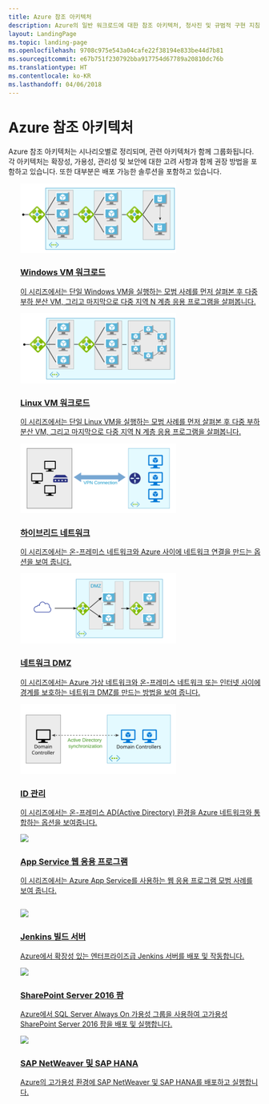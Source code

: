 ```yaml
---
title: Azure 참조 아키텍처
description: Azure의 일반 워크로드에 대한 참조 아키텍처, 청사진 및 규범적 구현 지침입니다.
layout: LandingPage
ms.topic: landing-page
ms.openlocfilehash: 9708c975e543a04cafe22f38194e833be44d7b81
ms.sourcegitcommit: e67b751f230792bba917754d67789a20810dc76b
ms.translationtype: HT
ms.contentlocale: ko-KR
ms.lasthandoff: 04/06/2018
---
```

<!-- This file is generated! -->
<!-- See the templates in ./build/reference-architectures  -->
<!-- See data in index.json -->

# <a name="azure-reference-architectures"></a>Azure 참조 아키텍처

Azure 참조 아키텍처는 시나리오별로 정리되며, 관련 아키텍처가 함께 그룹화됩니다. 각 아키텍처는 확장성, 가용성, 관리성 및 보안에 대한 고려 사항과 함께 권장 방법을 포함하고 있습니다. 또한 대부분은 배포 가능한 솔루션을 포함하고 있습니다.

<section class="series">
    <ul class="panelContent">
    <!-- Windows VM workloads -->
<li style="display: flex; flex-direction: column;">
    <a href="./virtual-machines-windows/index.md" style="display: flex; flex-direction: column; flex: 1 0 auto;">
        <div class="cardSize" style="flex: 1 0 auto; display: flex;">
            <div class="cardPadding" style="display: flex;">
                <div class="card">
                    <div class="cardImageOuter">
                        <div class="cardImage">
                            <img src="./virtual-machines-windows/images/n-tier.svg" height="140px" />
                        </div>
                    </div>
                    <div class="cardText">
                        <h3>Windows VM 워크로드</h3>
                        <p>이 시리즈에서는 단일 Windows VM을 실행하는 모범 사례를 먼저 살펴본 후 다중 부하 분산 VM, 그리고 마지막으로 다중 지역 N 계층 응용 프로그램을 살펴봅니다.</p>
                    </div>
                </div>
            </div>
        </div>
    </a>
</li>
    <!-- Linux VM workloads -->
<li style="display: flex; flex-direction: column;">
    <a href="./virtual-machines-linux/index.md" style="display: flex; flex-direction: column; flex: 1 0 auto;">
        <div class="cardSize" style="flex: 1 0 auto; display: flex;">
            <div class="cardPadding" style="display: flex;">
                <div class="card">
                    <div class="cardImageOuter">
                        <div class="cardImage">
                            <img src="./virtual-machines-linux/images/n-tier.svg" height="140px" />
                        </div>
                    </div>
                    <div class="cardText">
                        <h3>Linux VM 워크로드</h3>
                        <p>이 시리즈에서는 단일 Linux VM을 실행하는 모범 사례를 먼저 살펴본 후 다중 부하 분산 VM, 그리고 마지막으로 다중 지역 N 계층 응용 프로그램을 살펴봅니다.</p>
                    </div>
                </div>
            </div>
        </div>
    </a>
</li>
    <!-- Hybrid network -->
<li style="display: flex; flex-direction: column;">
    <a href="./hybrid-networking/index.md" style="display: flex; flex-direction: column; flex: 1 0 auto;">
        <div class="cardSize" style="flex: 1 0 auto; display: flex;">
            <div class="cardPadding" style="display: flex;">
                <div class="card">
                    <div class="cardImageOuter">
                        <div class="cardImage">
                            <img src="./hybrid-networking/images/vpn.svg" height="140px" />
                        </div>
                    </div>
                    <div class="cardText">
                        <h3>하이브리드 네트워크</h3>
                        <p>이 시리즈에서는 온-프레미스 네트워크와 Azure 사이에 네트워크 연결을 만드는 옵션을 보여 줍니다.</p>
                    </div>
                </div>
            </div>
        </div>
    </a>
</li>
    <!-- Network DMZ -->
<li style="display: flex; flex-direction: column;">
    <a href="./dmz/index.md" style="display: flex; flex-direction: column; flex: 1 0 auto;">
        <div class="cardSize" style="flex: 1 0 auto; display: flex;">
            <div class="cardPadding" style="display: flex;">
                <div class="card">
                    <div class="cardImageOuter">
                        <div class="cardImage">
                            <img src="./dmz/images/secure-vnet-dmz.svg" height="140px" />
                        </div>
                    </div>
                    <div class="cardText">
                        <h3>네트워크 DMZ</h3>
                        <p>이 시리즈에서는 Azure 가상 네트워크와 온-프레미스 네트워크 또는 인터넷 사이에 경계를 보호하는 네트워크 DMZ를 만드는 방법을 보여 줍니다.</p>
                    </div>
                </div>
            </div>
        </div>
    </a>
</li>
    <!-- Identity management -->
<li style="display: flex; flex-direction: column;">
    <a href="./identity/index.md" style="display: flex; flex-direction: column; flex: 1 0 auto;">
        <div class="cardSize" style="flex: 1 0 auto; display: flex;">
            <div class="cardPadding" style="display: flex;">
                <div class="card">
                    <div class="cardImageOuter">
                        <div class="cardImage">
                            <img src="./identity/images/adds-extend-domain.svg" height="140px" />
                        </div>
                    </div>
                    <div class="cardText">
                        <h3>ID 관리</h3>
                        <p>이 시리즈에서는 온-프레미스 AD(Active Directory) 환경을 Azure 네트워크와 통합하는 옵션을 보여줍니다.</p>
                    </div>
                </div>
            </div>
        </div>
    </a>
</li>
    <!-- App Service web application -->
<li style="display: flex; flex-direction: column;">
    <a href="./app-service-web-app/index.md" style="display: flex; flex-direction: column; flex: 1 0 auto;">
        <div class="cardSize" style="flex: 1 0 auto; display: flex;">
            <div class="cardPadding" style="display: flex;">
                <div class="card">
                    <div class="cardImageOuter">
                        <div class="cardImage">
                            <img src="./app-service-web-app/images/scalable-web-app.svg" height="140px" />
                        </div>
                    </div>
                    <div class="cardText">
                        <h3>App Service 웹 응용 프로그램</h3>
                        <p>이 시리즈에서는 Azure App Service를 사용하는 웹 응용 프로그램 모범 사례를 보여 줍니다.</p>
                    </div>
                </div>
            </div>
        </div>
    </a>
</li>
    </ul>
</section>

<ul class="panelContent cardsI">
    <!-- Jenkins build server -->
<li style="display: flex; flex-direction: column;">
    <a href="./jenkins/index.md" style="display: flex; flex-direction: column; flex: 1 0 auto;">
        <div class="cardSize" style="flex: 1 0 auto; display: flex;">
            <div class="cardPadding" style="display: flex;">
                <div class="card">
                    <div class="cardImageOuter">
                        <div class="cardImage">
                            <img src="./jenkins/images/logo.svg" height="140px" />
                        </div>
                    </div>
                    <div class="cardText">
                        <h3>Jenkins 빌드 서버</h3>
                        <p>Azure에서 확장성 있는 엔터프라이즈급 Jenkins 서버를 배포 및 작동합니다.</p>
                    </div>
                </div>
            </div>
        </div>
    </a>
</li>
    <!-- SharePoint Server 2016 farm -->
<li style="display: flex; flex-direction: column;">
    <a href="./sharepoint/index.md" style="display: flex; flex-direction: column; flex: 1 0 auto;">
        <div class="cardSize" style="flex: 1 0 auto; display: flex;">
            <div class="cardPadding" style="display: flex;">
                <div class="card">
                    <div class="cardImageOuter">
                        <div class="cardImage">
                            <img src="./sharepoint/images/sharepoint.svg" height="140px" />
                        </div>
                    </div>
                    <div class="cardText">
                        <h3>SharePoint Server 2016 팜</h3>
                        <p>Azure에서 SQL Server Always On 가용성 그룹을 사용하여 고가용성 SharePoint Server 2016 팜을 배포 및 실행합니다.</p>
                    </div>
                </div>
            </div>
        </div>
    </a>
</li>
    <!-- SAP NetWeaver and SAP HANA -->
<li style="display: flex; flex-direction: column;">
    <a href="./sap/index.md" style="display: flex; flex-direction: column; flex: 1 0 auto;">
        <div class="cardSize" style="flex: 1 0 auto; display: flex;">
            <div class="cardPadding" style="display: flex;">
                <div class="card">
                    <div class="cardImageOuter">
                        <div class="cardImage">
                            <img src="./sap/images/sap.svg" height="140px" />
                        </div>
                    </div>
                    <div class="cardText">
                        <h3>SAP NetWeaver 및 SAP HANA</h3>
                        <p>Azure의 고가용성 환경에 SAP NetWeaver 및 SAP HANA를 배포하고 실행합니다.</p>
                    </div>
                </div>
            </div>
        </div>
    </a>
</li>
</ul>
